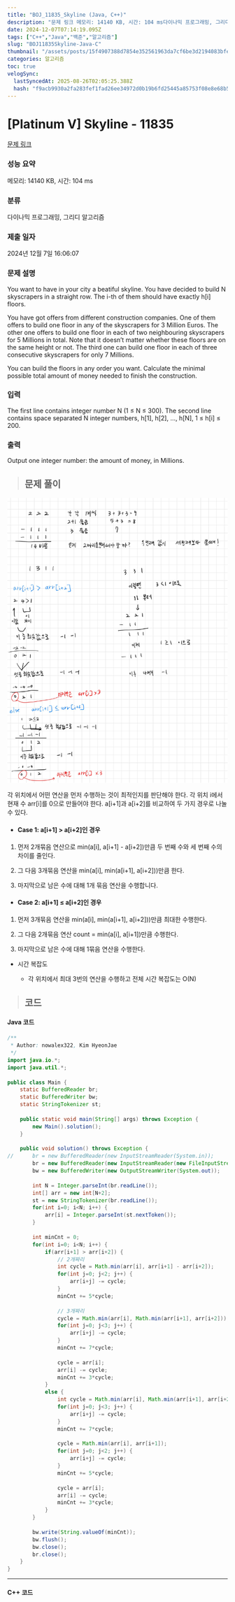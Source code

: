 ```yaml
---
title: "BOJ_11835_Skyline (Java, C++)"
description: "문제 링크 메모리: 14140 KB, 시간: 104 ms다이나믹 프로그래밍, 그리디 알고리즘2024년 12월 7일 16:06:07각 위치에서 어떤 연산을 먼저 수행하는 것이 최적인지를 판단해야 한다.각 위치 i에서 현재 수 arri를 0으로 만들어야 한다. ai+1과 "
date: 2024-12-07T07:14:19.095Z
tags: ["C++","Java","백준","알고리즘"]
slug: "BOJ11835Skyline-Java-C"
thumbnail: "/assets/posts/15f4907388d7854e352561963da7cf6be3d2194083bfed0fe0999ac2cc746ea6.png"
categories: 알고리즘
toc: true
velogSync:
  lastSyncedAt: 2025-08-26T02:05:25.388Z
  hash: "f9acb9930a2fa283fef1fad26ee34972d0b19b6fd25445a85753f08e8e68b51e"
---
```


# [Platinum V] Skyline - 11835 

[문제 링크](https://www.acmicpc.net/problem/11835) 

### 성능 요약

메모리: 14140 KB, 시간: 104 ms

### 분류

다이나믹 프로그래밍, 그리디 알고리즘

### 제출 일자

2024년 12월 7일 16:06:07

### 문제 설명

<p>You want to have in your city a beatiful skyline. You have decided to build N skyscrapers in a straight row. The i-th of them should have exactly h[i] floors.</p>

<p>You have got offers from different construction companies. One of them offers to build one floor in any of the skyscrapers for 3 Million Euros. The other one offers to build one floor in each of two neighbouring skyscrapers for 5 Millions in total. Note that it doesn’t matter whether these floors are on the same height or not. The third one can build one floor in each of three consecutive skyscrapers for only 7 Millions.</p>

<p>You can build the floors in any order you want. Calculate the minimal possible total amount of money needed to finish the construction.</p>

### 입력 

 <p>The first line contains integer number N (1 ≤ N ≤ 300). The second line contains space separated N integer numbers, h[1], h[2], ..., h[N], 1 ≤ h[i] ≤ 200.</p>

### 출력 

 <p>Output one integer number: the amount of money, in Millions.</p>

> ## 문제 풀이

![](/assets/posts/15f4907388d7854e352561963da7cf6be3d2194083bfed0fe0999ac2cc746ea6.png)


각 위치에서 어떤 연산을 먼저 수행하는 것이 최적인지를 판단해야 한다.
각 위치 i에서 현재 수 arr[i]를 0으로 만들어야 한다. a[i+1]과 a[i+2]를 비교하여 두 가지 경우로 나눌 수 있다.

- #### Case 1: a[i+1] > a[i+2]인 경우

1. 먼저 2개묶음 연산으로 min(a[i], a[i+1] - a[i+2])만큼 두 번째 수와 세 번째 수의 차이를 줄인다.

2. 그 다음 3개묶음 연산을 min(a[i], min(a[i+1], a[i+2]))만큼 한다.

3. 마지막으로 남은 수에 대해 1개 묶음 연산을 수행합니다.

- #### Case 2: a[i+1] ≤ a[i+2]인 경우

1. 먼저 3개묶음 연산을 min(a[i], min(a[i+1], a[i+2]))만큼 최대한 수행한다.

2. 그 다음 2개묶음 연산 count = min(a[i], a[i+1])만큼 수행한다.

3. 마지막으로 남은 수에 대해 1묶음 연산을 수행한다.

- 시간 복잡도

  - 각 위치에서 최대 3번의 연산을 수행하고 전체 시간 복잡도는 O(N)

> ## 코드

#### Java 코드
```java
/**
 * Author: nowalex322, Kim HyeonJae
 */
import java.io.*;
import java.util.*;

public class Main {
	static BufferedReader br;
	static BufferedWriter bw;
	static StringTokenizer st;

	public static void main(String[] args) throws Exception {
		new Main().solution();
	}

	public void solution() throws Exception {
//		br = new BufferedReader(new InputStreamReader(System.in));
		br = new BufferedReader(new InputStreamReader(new FileInputStream("input.txt")));
		bw = new BufferedWriter(new OutputStreamWriter(System.out));

		int N = Integer.parseInt(br.readLine());
		int[] arr = new int[N+2];
		st = new StringTokenizer(br.readLine());
		for(int i=0; i<N; i++) {
			arr[i] = Integer.parseInt(st.nextToken());
		}
		
		int minCnt = 0;
		for(int i=0; i<N; i++) {
			if(arr[i+1] > arr[i+2]) {
				// 2개짜리
				int cycle = Math.min(arr[i], arr[i+1] - arr[i+2]);
				for(int j=0; j<2; j++) {
					arr[i+j] -= cycle;
				}
				minCnt += 5*cycle;
			
				// 3개짜리
				cycle = Math.min(arr[i], Math.min(arr[i+1], arr[i+2])); 
				for(int j=0; j<3; j++) {
					arr[i+j] -= cycle;
				}
				minCnt += 7*cycle;
				
				cycle = arr[i];
				arr[i] -= cycle;
				minCnt += 3*cycle;
			}
			else {
				int cycle = Math.min(arr[i], Math.min(arr[i+1], arr[i+2])); 
				for(int j=0; j<3; j++) {
					arr[i+j] -= cycle;
				}
				minCnt += 7*cycle;
				
				cycle = Math.min(arr[i], arr[i+1]);
				for(int j=0; j<2; j++) {
					arr[i+j] -= cycle;
				}
				minCnt += 5*cycle;
				
				cycle = arr[i];
				arr[i] -= cycle;
				minCnt += 3*cycle;
			}
		}
		
		bw.write(String.valueOf(minCnt));
		bw.flush();
		bw.close();
		br.close();
	}
}
```
---
#### C++ 코드
```c

```
